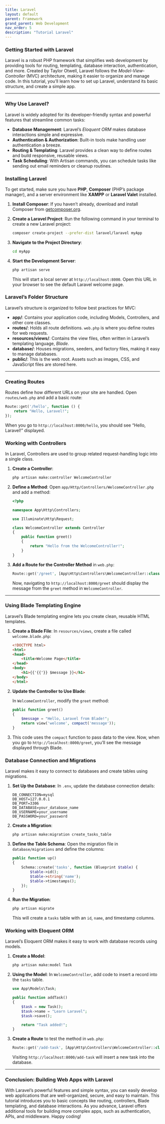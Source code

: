 ```yaml
---
title: Laravel
layout: default
parent: Framework
grand_parent: Web Development
nav_order: 5
description: "Tutorial Laravel"
---
```



### Getting Started with Laravel

Laravel is a robust PHP framework that simplifies web development by providing tools for routing, templating, database interaction, authentication, and more. Created by Taylor Otwell, Laravel follows the *Model-View-Controller* (MVC) architecture, making it easier to organize and manage code. In this tutorial, you’ll learn how to set up Laravel, understand its basic structure, and create a simple app.

---

### Why Use Laravel?

Laravel is widely adopted for its developer-friendly syntax and powerful features that streamline common tasks:
- **Database Management**: Laravel’s *Eloquent ORM* makes database interactions simple and expressive.
- **Authentication & Authorization**: Built-in tools make handling user authentication a breeze.
- **Routing & Templating**: Laravel provides a clean way to define routes and build responsive, reusable views.
- **Task Scheduling**: With Artisan commands, you can schedule tasks like sending out email reminders or cleanup routines.

### Installing Laravel

To get started, make sure you have **PHP**, **Composer** (PHP’s package manager), and a server environment like **XAMPP** or **Laravel Valet** installed.

1. **Install Composer**: If you haven’t already, download and install Composer from [getcomposer.org](https://getcomposer.org/).
2. **Create a Laravel Project**: Run the following command in your terminal to create a new Laravel project:

   ```bash
   composer create-project --prefer-dist laravel/laravel myApp
   ```

3. **Navigate to the Project Directory**:

   ```bash
   cd myApp
   ```

4. **Start the Development Server**:

   ```bash
   php artisan serve
   ```

   This will start a local server at `http://localhost:8000`. Open this URL in your browser to see the default Laravel welcome page.

### Laravel’s Folder Structure

Laravel’s structure is organized to follow best practices for MVC:

- **app/**: Contains your application code, including Models, Controllers, and other core classes.
- **routes/**: Holds all route definitions. `web.php` is where you define routes for web requests.
- **resources/views/**: Contains the view files, often written in Laravel’s templating language, *Blade*.
- **database/**: Houses migrations, seeders, and factory files, making it easy to manage databases.
- **public/**: This is the web root. Assets such as images, CSS, and JavaScript files are stored here.

---

### Creating Routes

Routes define how different URLs on your site are handled. Open `routes/web.php` and add a basic route:

```php
Route::get('/hello', function () {
    return "Hello, Laravel!";
});
```

When you go to `http://localhost:8000/hello`, you should see “Hello, Laravel!” displayed.

### Working with Controllers

In Laravel, Controllers are used to group related request-handling logic into a single class.

1. **Create a Controller**:

   ```bash
   php artisan make:controller WelcomeController
   ```

2. **Define a Method**: Open `app/Http/Controllers/WelcomeController.php` and add a method:

   ```php
   <?php

   namespace App\Http\Controllers;

   use Illuminate\Http\Request;

   class WelcomeController extends Controller
   {
       public function greet()
       {
           return "Hello from the WelcomeController!";
       }
   }
   ```

3. **Add a Route for the Controller Method** in `web.php`:

   ```php
   Route::get('/greet', [App\Http\Controllers\WelcomeController::class, 'greet']);
   ```

   Now, navigating to `http://localhost:8000/greet` should display the message from the `greet` method in `WelcomeController`.

---

### Using Blade Templating Engine

Laravel’s Blade templating engine lets you create clean, reusable HTML templates.

1. **Create a Blade File**: In `resources/views`, create a file called `welcome.blade.php`:

   ```html
   <!DOCTYPE html>
   <html>
   <head>
       <title>Welcome Page</title>
   </head>
   <body>
       <h1>{{'{{'}} $message }}</h1>
   </body>
   </html>
   ```

2. **Update the Controller to Use Blade**:

   In `WelcomeController`, modify the `greet` method:

   ```php
   public function greet()
   {
       $message = "Hello, Laravel from Blade!";
       return view('welcome', compact('message'));
   }
   ```

3. This code uses the `compact` function to pass data to the view. Now, when you go to `http://localhost:8000/greet`, you’ll see the message displayed through Blade.

### Database Connection and Migrations

Laravel makes it easy to connect to databases and create tables using migrations.

1. **Set Up the Database**: In `.env`, update the database connection details:

   ```env
   DB_CONNECTION=mysql
   DB_HOST=127.0.0.1
   DB_PORT=3306
   DB_DATABASE=your_database_name
   DB_USERNAME=your_username
   DB_PASSWORD=your_password
   ```

2. **Create a Migration**:

   ```bash
   php artisan make:migration create_tasks_table
   ```

3. **Define the Table Schema**: Open the migration file in `database/migrations` and define the columns:

   ```php
   public function up()
   {
       Schema::create('tasks', function (Blueprint $table) {
           $table->id();
           $table->string('name');
           $table->timestamps();
       });
   }
   ```

4. **Run the Migration**:

   ```bash
   php artisan migrate
   ```

   This will create a `tasks` table with an `id`, `name`, and timestamp columns.

### Working with Eloquent ORM

Laravel’s Eloquent ORM makes it easy to work with database records using models.

1. **Create a Model**:

   ```bash
   php artisan make:model Task
   ```

2. **Using the Model**: In `WelcomeController`, add code to insert a record into the `tasks` table.

   ```php
   use App\Models\Task;

   public function addTask()
   {
       $task = new Task();
       $task->name = "Learn Laravel";
       $task->save();

       return "Task added!";
   }
   ```

3. **Create a Route** to test the method in `web.php`:

   ```php
   Route::get('/add-task', [App\Http\Controllers\WelcomeController::class, 'addTask']);
   ```

   Visiting `http://localhost:8000/add-task` will insert a new task into the database.

---

### Conclusion: Building Web Apps with Laravel

With Laravel’s powerful features and simple syntax, you can easily develop web applications that are well-organized, secure, and easy to maintain. This tutorial introduces you to basic concepts like routing, controllers, Blade templating, and database interactions. As you advance, Laravel offers additional tools for building more complex apps, such as authentication, APIs, and middleware. Happy coding!